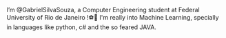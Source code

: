 I’m @GabrielSilvaSouza, a Computer Engineering student at Federal University of Rio de Janeiro !⚽🚋
I'm really into Machine Learning, specially in languages like python, c# and the so feared JAVA.
